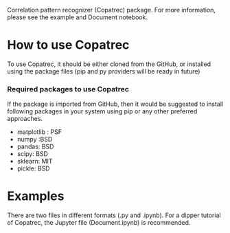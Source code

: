 Correlation pattern recognizer (Copatrec) package.
For more information, please see the example and Document notebook.

# How to use Copatrec

To use Copatrec, it should be either cloned from the GitHub, or
installed using the package files (pip and py providers will
be ready in future)

### Required packages to use Copatrec
If the package is imported from GitHub, then it would be suggested
to install following packages in your system using pip or any other 
preferred approaches. 
- matplotlib : PSF 
- numpy :BSD 
- pandas: BSD 
- scipy: BSD 
- sklearn: MIT
- pickle: BSD

# Examples
There are two files in different formats (.py and .ipynb). For a dipper tutorial of Copatrec, the Jupyter
file (Document.ipynb) is recommended. 